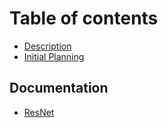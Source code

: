 # Table of contents

* [Description](README.md)
* [Initial Planning](initial-planning.md)

## Documentation

* [ResNet](documentation/resnet.md)
